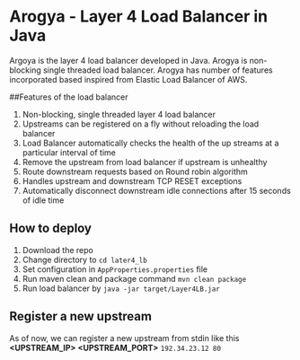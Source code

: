 # Arogya - Layer 4 Load Balancer in Java

Argoya is the layer 4 load balancer developed in Java. Arogya is non-blocking single threaded load balancer.
Arogya has number of features incorporated based inspired from Elastic Load Balancer of AWS.


##Features of the load balancer 
1. Non-blocking, single threaded layer 4 load balancer
2. Upstreams can be registered on a fly without reloading the load balancer
3. Load Balancer automatically checks the health of the up streams at a particular interval of time
4. Remove the upstream from load balancer if upstream is unhealthy
5. Route downstream requests based on Round robin algorithm 
6. Handles upstream and downstream TCP RESET exceptions
7. Automatically disconnect downstream idle connections after 15 seconds of idle time

## How to deploy 

1. Download the repo 
2. Change directory to `cd later4_lb`
3. Set configuration in `AppProperties.properties` file
4. Run maven clean and package command `mvn clean package`
5. Run load balancer by `java -jar target/Layer4LB.jar`

## Register a new upstream 
As of now, we can register a new upstream from stdin like this **<UPSTREAM_IP> <SPACE> <UPSTREAM_PORT>** `192.34.23.12 80`

